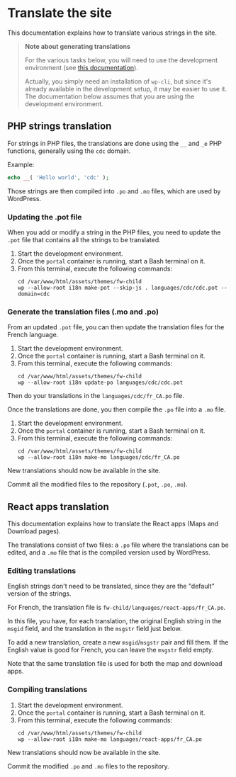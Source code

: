 # Translate the site

This documentation explains how to translate various strings in the site.

> **Note about generating translations**
>
> For the various tasks below, you will need to use the development environment
> (see [this documentation](developing-with-docker-compose.md)).
>
> Actually, you simply need an installation of `wp-cli`, but since it's already
> available in the development setup, it may be easier to use it. The
> documentation below assumes that you are using the development environment.


## PHP strings translation

For strings in PHP files, the translations are done using the `__` and `_e` PHP
functions, generally using the `cdc` domain.

Example:

```php
echo __( 'Hello world', 'cdc' );
```

Those strings are then compiled into `.po` and `.mo` files, which are used
by WordPress.

### Updating the .pot file

When you add or modify a string in the PHP files, you need to update the
`.pot` file that contains all the strings to be translated.

1. Start the development environment.
2. Once the `portal` container is running, start a Bash terminal on it.
3. From this terminal, execute the following commands:
   ```shell
   cd /var/www/html/assets/themes/fw-child
   wp --allow-root i18n make-pot --skip-js . languages/cdc/cdc.pot --domain=cdc
   ```

### Generate the translation files (.mo and .po)

From an updated `.pot` file, you can then update the translation files for the
French language.

1. Start the development environment.
2. Once the `portal` container is running, start a Bash terminal on it.
3. From this terminal, execute the following commands:
   ```shell
   cd /var/www/html/assets/themes/fw-child
   wp --allow-root i18n update-po languages/cdc/cdc.pot
   ```

Then do your translations in the `languages/cdc/fr_CA.po` file.

Once the translations are done, you then compile the `.po` file into a `.mo`
file.

1. Start the development environment.
2. Once the `portal` container is running, start a Bash terminal on it.
3. From this terminal, execute the following commands:
   ```shell
   cd /var/www/html/assets/themes/fw-child
   wp --allow-root i18n make-mo languages/cdc/fr_CA.po
   ```

New translations should now be available in the site.

Commit all the modified files to the repository (`.pot`, `.po`, `.mo`).

## React apps translation

This documentation explains how to translate the React apps (Maps and Download
pages).

The translations consist of two files: a `.po` file where the translations can
be edited, and a `.mo` file that is the compiled version used by WordPress.

### Editing translations

English strings don't need to be translated, since they are the "default"
version of the strings.

For French, the translation file is `fw-child/languages/react-apps/fr_CA.po`.

In this file, you have, for each translation, the original English string in
the `msgid` field, and the translation in the `msgstr` field just below.

To add a new translation, create a new `msgid`/`msgstr` pair and fill them. If
the English value is good for French, you can leave the `msgstr` field empty.

Note that the same translation file is used for both the map and download apps.

### Compiling translations

1. Start the development environment.
2. Once the `portal` container is running, start a Bash terminal on it.
3. From this terminal, execute the following commands:
   ```shell
   cd /var/www/html/assets/themes/fw-child
   wp --allow-root i18n make-mo languages/react-apps/fr_CA.po
   ```

New translations should now be available in the site.

Commit the modified
`.po` and `.mo` files to the repository.
